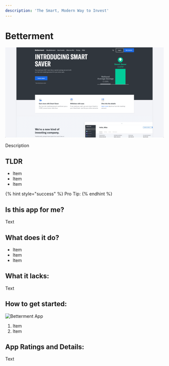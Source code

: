 ```yaml
---
description: 'The Smart, Modern Way to Invest'
---
```


# Betterment

![Betterment Website](../.gitbook/assets/betterment-web.png)

Description

## TLDR

* Item
* Item
* Item

{% hint style="success" %}
Pro Tip:
{% endhint %}

## Is this app for me?

Text

## What does it do?

* Item
* Item
* Item

## What it lacks:

Text

## How to get started:

![Betterment App](https://github.com/AstraFinance/app-guide/tree/7bbcbff1655b3dbd08ad73b7ab4988f9694dd843/investing/images/betterment-app.png)

1. Item
2. Item

## App Ratings and Details:

Text

